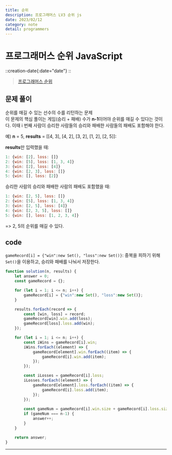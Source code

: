 ```yaml
---
title: 순위
description: 프로그래머스 LV3 순위 js
date: 2023/02/12
category: note
detail: programmers
---
```


# 프로그래머스 순위 JavaScript
::creation-date{:date="date"}
::

> <a href="https://school.programmers.co.kr/learn/courses/30/lessons/49191" target="_blank" class="font-bold">프로그래머스 순위</a>

## 문제 풀이
순위를 매길 수 있는 선수의 수를 리턴하는 문제  
이 문제의 핵심 풀이는 게임(승리 + 패배) 수가 **n-1**이어야 순위를 매길 수 있다는 것이다.
이때 i 번째 사람이 승리한 사람들의 승리와 패배한 사람들의 패배도 포함해야 한다.
<!-- 승리한 사람의 승리 게임과 패배한 사람의 패배 게임도 포함해야 한다.   -->

예) **n** = 5, **results** = \[[4, 3], \[4, 2], \[3, 2], \[1, 2], \[2, 5]]:    

**results**만 입력했을 때:
```js
1: {win: [2], loss: []}
2: {win: [5], loss: [1, 3, 4]}
3: {win: [2], loss: [4]}
4: {win: [2, 3], loss: []}
5: {win: [], loss: [2]}
```
승리한 사람의 승리와 패배한 사람의 패배도 포함했을 때: 
```js
1: {win: [2, 5], loss: []}
2: {win: [5], loss: [1, 3, 4]}
3: {win: [2, 5], loss: [4]}
4: {win: [2, 3, 5], loss: []}
5: {win: [], loss: [1, 2, 3, 4]}
```
=> 2, 5의 순위를 매길 수 있다.  


## code
`gameRecord[i] = {"win":new Set(), "loss":new Set()}`: 중복을 피하기 위해 `Set()`을 이용하고, 승리와 패배를 나눠서 저장한다.   

```js
function solution(n, results) {
    let answer = 0;
    const gameRecord = {};

    for (let i = 1; i <= n; i++) {
        gameRecord[i] = {"win":new Set(), "loss":new Set()};
    }

    results.forEach(record => {
        const [win, loss] = record;
        gameRecord[win].win.add(loss);
        gameRecord[loss].loss.add(win);
    });

    for (let i = 1; i <= n; i++) {
        const iWins = gameRecord[i].win;
        iWins.forEach((element) => {
            gameRecord[element].win.forEach((item) => {
                gameRecord[i].win.add(item);
            });
        });

        const iLosses = gameRecord[i].loss;
        iLosses.forEach((element) => {
            gameRecord[element].loss.forEach((item) => {
                gameRecord[i].loss.add(item);
            });
        });
        
        const gameNum = gameRecord[i].win.size + gameRecord[i].loss.size;
        if (gameNum === n-1) {
            answer++;
        }    
    }

    return answer;
}
```

---